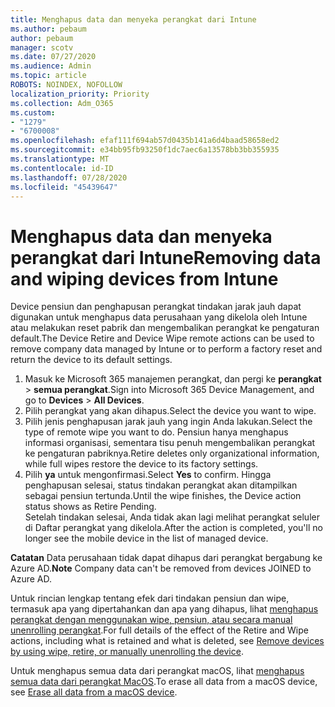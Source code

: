 ```yaml
---
title: Menghapus data dan menyeka perangkat dari Intune
ms.author: pebaum
author: pebaum
manager: scotv
ms.date: 07/27/2020
ms.audience: Admin
ms.topic: article
ROBOTS: NOINDEX, NOFOLLOW
localization_priority: Priority
ms.collection: Adm_O365
ms.custom:
- "1279"
- "6700008"
ms.openlocfilehash: efaf111f694ab57d0435b141a6d4baad58658ed2
ms.sourcegitcommit: e34bb95fb93250f1dc7aec6a13578bb3bb355935
ms.translationtype: MT
ms.contentlocale: id-ID
ms.lasthandoff: 07/28/2020
ms.locfileid: "45439647"
---
```

# <a name="removing-data-and-wiping-devices-from-intune"></a><span data-ttu-id="5f834-102">Menghapus data dan menyeka perangkat dari Intune</span><span class="sxs-lookup"><span data-stu-id="5f834-102">Removing data and wiping devices from Intune</span></span>

<span data-ttu-id="5f834-103">Device pensiun dan penghapusan perangkat tindakan jarak jauh dapat digunakan untuk menghapus data perusahaan yang dikelola oleh Intune atau melakukan reset pabrik dan mengembalikan perangkat ke pengaturan default.</span><span class="sxs-lookup"><span data-stu-id="5f834-103">The Device Retire and Device Wipe remote actions can be used to remove company data managed by Intune or to perform a factory reset and return the device to its default settings.</span></span>

1. <span data-ttu-id="5f834-104">Masuk ke Microsoft 365 manajemen perangkat, dan pergi ke **perangkat**  >  **semua perangkat**.</span><span class="sxs-lookup"><span data-stu-id="5f834-104">Sign into Microsoft 365 Device Management, and go to **Devices** > **All Devices**.</span></span>
2. <span data-ttu-id="5f834-105">Pilih perangkat yang akan dihapus.</span><span class="sxs-lookup"><span data-stu-id="5f834-105">Select the device you want to wipe.</span></span>
3. <span data-ttu-id="5f834-106">Pilih jenis penghapusan jarak jauh yang ingin Anda lakukan.</span><span class="sxs-lookup"><span data-stu-id="5f834-106">Select the type of remote wipe you want to do.</span></span> <span data-ttu-id="5f834-107">Pensiun hanya menghapus informasi organisasi, sementara tisu penuh mengembalikan perangkat ke pengaturan pabriknya.</span><span class="sxs-lookup"><span data-stu-id="5f834-107">Retire deletes only organizational information, while full wipes restore the device to its factory settings.</span></span>
4. <span data-ttu-id="5f834-108">Pilih **ya** untuk mengonfirmasi.</span><span class="sxs-lookup"><span data-stu-id="5f834-108">Select **Yes** to confirm.</span></span> <span data-ttu-id="5f834-109">Hingga penghapusan selesai, status tindakan perangkat akan ditampilkan sebagai pensiun tertunda.</span><span class="sxs-lookup"><span data-stu-id="5f834-109">Until the wipe finishes, the Device action status shows as Retire Pending.</span></span></br>
    <span data-ttu-id="5f834-110">Setelah tindakan selesai, Anda tidak akan lagi melihat perangkat seluler di Daftar perangkat yang dikelola.</span><span class="sxs-lookup"><span data-stu-id="5f834-110">After the action is completed, you'll no longer see the mobile device in the list of managed device.</span></span>

<span data-ttu-id="5f834-111">**Catatan** Data perusahaan tidak dapat dihapus dari perangkat bergabung ke Azure AD.</span><span class="sxs-lookup"><span data-stu-id="5f834-111">**Note** Company data can't be removed from devices JOINED to Azure AD.</span></span>

<span data-ttu-id="5f834-112">Untuk rincian lengkap tentang efek dari tindakan pensiun dan wipe, termasuk apa yang dipertahankan dan apa yang dihapus, lihat [menghapus perangkat dengan menggunakan wipe, pensiun, atau secara manual unenrolling perangkat](https://docs.microsoft.com/intune/devices-wipe).</span><span class="sxs-lookup"><span data-stu-id="5f834-112">For full details of the effect of the Retire and Wipe actions, including what is retained and what is deleted, see [Remove devices by using wipe, retire, or manually unenrolling the device](https://docs.microsoft.com/intune/devices-wipe).</span></span>

<span data-ttu-id="5f834-113">Untuk menghapus semua data dari perangkat macOS, lihat [menghapus semua data dari perangkat MacOS](https://docs.microsoft.com/intune/device-erase).</span><span class="sxs-lookup"><span data-stu-id="5f834-113">To erase all data from a macOS device, see [Erase all data from a macOS device](https://docs.microsoft.com/intune/device-erase).</span></span>
